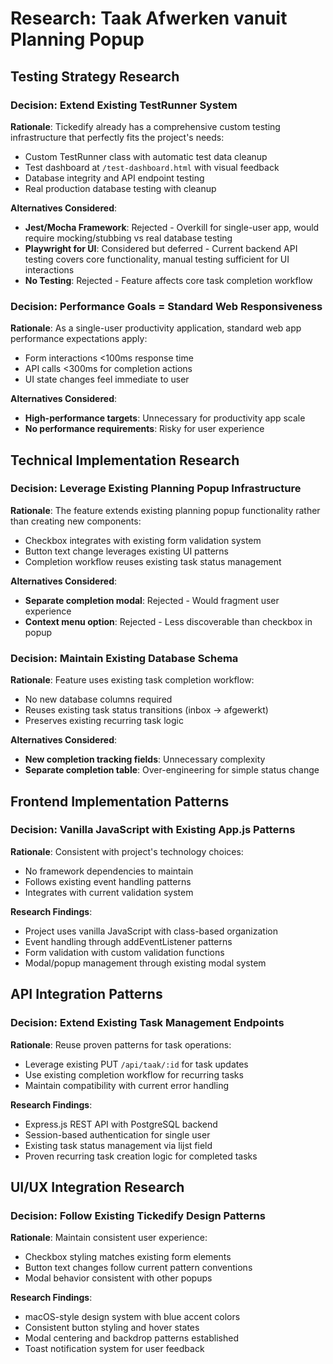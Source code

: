 # Research: Taak Afwerken vanuit Planning Popup

## Testing Strategy Research

### Decision: Extend Existing TestRunner System
**Rationale**: Tickedify already has a comprehensive custom testing infrastructure that perfectly fits the project's needs:
- Custom TestRunner class with automatic test data cleanup
- Test dashboard at `/test-dashboard.html` with visual feedback
- Database integrity and API endpoint testing
- Real production database testing with cleanup

**Alternatives Considered**:
- **Jest/Mocha Framework**: Rejected - Overkill for single-user app, would require mocking/stubbing vs real database testing
- **Playwright for UI**: Considered but deferred - Current backend API testing covers core functionality, manual testing sufficient for UI interactions
- **No Testing**: Rejected - Feature affects core task completion workflow

### Decision: Performance Goals = Standard Web Responsiveness
**Rationale**: As a single-user productivity application, standard web app performance expectations apply:
- Form interactions <100ms response time
- API calls <300ms for completion actions
- UI state changes feel immediate to user

**Alternatives Considered**:
- **High-performance targets**: Unnecessary for productivity app scale
- **No performance requirements**: Risky for user experience

## Technical Implementation Research

### Decision: Leverage Existing Planning Popup Infrastructure
**Rationale**: The feature extends existing planning popup functionality rather than creating new components:
- Checkbox integrates with existing form validation system
- Button text change leverages existing UI patterns
- Completion workflow reuses existing task status management

**Alternatives Considered**:
- **Separate completion modal**: Rejected - Would fragment user experience
- **Context menu option**: Rejected - Less discoverable than checkbox in popup

### Decision: Maintain Existing Database Schema
**Rationale**: Feature uses existing task completion workflow:
- No new database columns required
- Reuses existing task status transitions (inbox → afgewerkt)
- Preserves existing recurring task logic

**Alternatives Considered**:
- **New completion tracking fields**: Unnecessary complexity
- **Separate completion table**: Over-engineering for simple status change

## Frontend Implementation Patterns

### Decision: Vanilla JavaScript with Existing App.js Patterns
**Rationale**: Consistent with project's technology choices:
- No framework dependencies to maintain
- Follows existing event handling patterns
- Integrates with current validation system

**Research Findings**:
- Project uses vanilla JavaScript with class-based organization
- Event handling through addEventListener patterns
- Form validation with custom validation functions
- Modal/popup management through existing modal system

## API Integration Patterns

### Decision: Extend Existing Task Management Endpoints
**Rationale**: Reuse proven patterns for task operations:
- Leverage existing PUT `/api/taak/:id` for task updates
- Use existing completion workflow for recurring tasks
- Maintain compatibility with current error handling

**Research Findings**:
- Express.js REST API with PostgreSQL backend
- Session-based authentication for single user
- Existing task status management via lijst field
- Proven recurring task creation logic for completed tasks

## UI/UX Integration Research

### Decision: Follow Existing Tickedify Design Patterns
**Rationale**: Maintain consistent user experience:
- Checkbox styling matches existing form elements
- Button text changes follow current pattern conventions
- Modal behavior consistent with other popups

**Research Findings**:
- macOS-style design system with blue accent colors
- Consistent button styling and hover states
- Modal centering and backdrop patterns established
- Toast notification system for user feedback